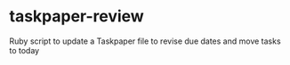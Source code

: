 taskpaper-review
================

Ruby script to update a Taskpaper file to revise due dates and move tasks to today